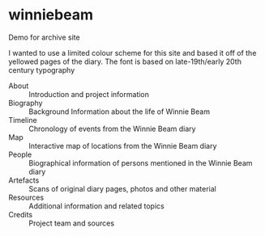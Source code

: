 # winniebeam
Demo for archive site

I wanted to use a limited colour scheme for this site and based it off of the yellowed pages of the diary.
The font is based on late-19th/early 20th century typography

<dl>
  <dt>About</dt><dd>Introduction and project information</dd>
  <dt>Biography</dt><dd>Background Information about the life of Winnie Beam</dd>
  <dt>Timeline</dt><dd>Chronology of events from the Winnie Beam diary</dd>
  <dt>Map</dt><dd>Interactive map of locations from the Winnie Beam diary</dd>
  <dt>People</dt><dd>Biographical information of persons mentioned in the Winnie Beam diary</dd>
  <dt>Artefacts</dt><dd>Scans of original diary pages, photos and other material</dd>
  <dt>Resources</dt><dd>Additional information and related topics</dd>
  <dt>Credits</dt><dd>Project team and sources</dd>
</dl>
